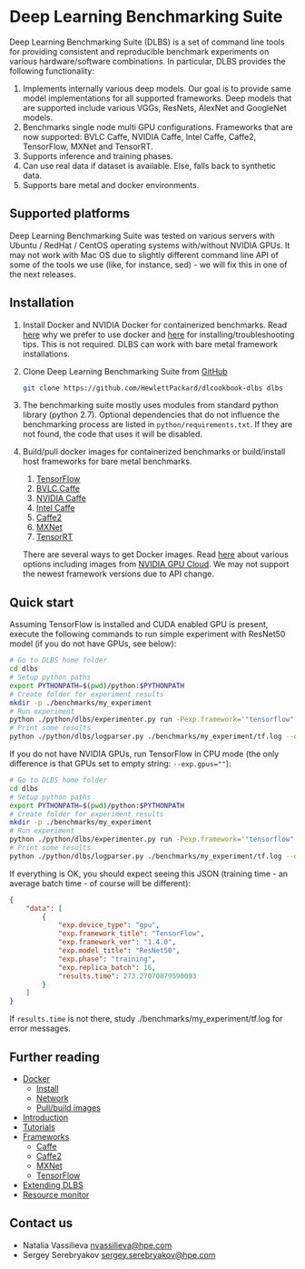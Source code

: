 # __Deep Learning Benchmarking Suite__
Deep Learning Benchmarking Suite (DLBS) is a set of command line tools for providing consistent and reproducible benchmark experiments on various hardware/software combinations. In particular, DLBS provides the following functionality:
1. Implements internally various deep models. Our goal is to provide same model implementations for all supported frameworks. Deep models that are supported include various VGGs, ResNets, AlexNet and GoogleNet models.
2. Benchmarks single node multi GPU configurations. Frameworks that are now supported: BVLC Caffe, NVIDIA Caffe, Intel Caffe, Caffe2, TensorFlow, MXNet and TensorRT.
3. Supports inference and training phases.
4. Can use real data if dataset is available. Else, falls back to synthetic data.
5. Supports bare metal and docker environments.

## Supported platforms
Deep Learning Benchmarking Suite was tested on various servers with Ubuntu /
RedHat / CentOS operating systems with/without NVIDIA GPUs. It may not work with
Mac OS due to slightly different command line API of some of the tools we use
(like, for instance, sed) - we will fix this in one of the next releases.

## Installation
1. Install Docker and NVIDIA Docker for containerized benchmarks. Read [here](/docker/docker.md?id=docker) why we prefer to use docker and [here](/docker/install_docker.md?id=installing-docker) for installing/troubleshooting tips. This is not required. DLBS can work with bare metal framework installations.
2. Clone Deep Learning Benchmarking Suite from [GitHub](https://github.com/HewlettPackard/dlcookbook-dlbs)
   ```bash
   git clone https://github.com/HewlettPackard/dlcookbook-dlbs dlbs
   ```
3. The benchmarking suite mostly uses modules from standard python library (python 2.7). Optional dependencies that do not influence the benchmarking process are listed in `python/requirements.txt`. If they are not found, the code that uses it will be disabled.
4. Build/pull docker images for containerized benchmarks or build/install host frameworks for bare metal benchmarks.
    1. [TensorFlow](http://tensorflow.org)
    2. [BVLC Caffe](http://caffe.berkeleyvision.org/)
    3. [NVIDIA Caffe](https://github.com/NVIDIA/caffe)
    4. [Intel Caffe](https://github.com/intel/caffe)
    5. [Caffe2](http://caffe2.ai)
    6. [MXNet](http://mxnet.io)
    7. [TensorRT](https://developer.nvidia.com/tensorrt)

   There are several ways to get Docker images. Read [here](/docker/pull_build_images.md?id=buildpull-docker-images) about various options including images from [NVIDIA GPU Cloud](https://www.nvidia.com/en-us/gpu-cloud/). We may not support the newest framework versions due to API change.

## Quick start
Assuming TensorFlow is installed and CUDA enabled GPU is present, execute the following commands to run simple experiment with ResNet50 model  (if you do not have GPUs, see below):
```bash
# Go to DLBS home folder
cd dlbs
# Setup python paths
export PYTHONPATH=$(pwd)/python:$PYTHONPATH
# Create folder for experiment results
mkdir -p ./benchmarks/my_experiment
# Run experiment
python ./python/dlbs/experimenter.py run -Pexp.framework='"tensorflow"' -Pexp.model='"resnet50"' -Pexp.gpus='"0"' -Pexp.log_file='"./benchmarks/my_experiment/tf.log"'
# Print some results
python ./python/dlbs/logparser.py ./benchmarks/my_experiment/tf.log --output_params "exp.device_type,exp.phase,results.time,exp.framework_title,exp.model_title,exp.replica_batch,exp.framework_ver"
```

If you do not have NVIDIA GPUs, run TensorFlow in CPU mode (the only difference is that
GPUs set to empty string: `--exp.gpus=""`):
```bash
# Go to DLBS home folder
cd dlbs
# Setup python paths
export PYTHONPATH=$(pwd)/python:$PYTHONPATH
# Create folder for experiment results
mkdir -p ./benchmarks/my_experiment
# Run experiment
python ./python/dlbs/experimenter.py run -Pexp.framework='"tensorflow"' -Pexp.model='"resnet50"' -Pexp.device_type='"cpu"' -Pexp.log_file='"./benchmarks/my_experiment/tf.log"'
# Print some results
python ./python/dlbs/logparser.py ./benchmarks/my_experiment/tf.log --output_params "exp.device_type,exp.phase,results.time,exp.framework_title,exp.model_title,exp.replica_batch,exp.framework_ver"
```

If everything is OK, you should expect seeing this JSON (training time - an average batch time - of course will be different):
```json
{
    "data": [
        {
            "exp.device_type": "gpu",
            "exp.framework_title": "TensorFlow",
            "exp.framework_ver": "1.4.0",
            "exp.model_title": "ResNet50",
            "exp.phase": "training",
            "exp.replica_batch": 16,
            "results.time": 273.27070879590093
        }
    ]
}
```

If `results.time` is not there, study ./benchmarks/my_experiment/tf.log for error messages.

## Further reading

- [Docker](/docker/docker.md?id=docker)
  - [Install](/docker/install_docker.md?id=installing-docker)
  - [Network](/docker/docker_network.md?id=docker-networking)
  - [Pull/build images](/docker/pull_build_images.md?id=buildpull-docker-images)
- [Introduction](/intro/intro.md?id=introduction)
- [Tutorials](/tutorials/tutorials.md?id=tutorials)
- [Frameworks](/frameworks/frameworks.md?id=frameworks)
  - [Caffe](/frameworks/caffe.md?id=caffe)
  - [Caffe2](/frameworks/caffe2.md?id=caffe2)
  - [MXNet](/frameworks/mxnet.md?id=mxnet)
  - [TensorFlow](/frameworks/tensorflow.md?id=tensorflow)
- [Extending DLBS](/extend/dlbs.md?id=extending-deep-learning-benchmarking-suite)
- [Resource monitor](/monitor/monitor.md?id=resource-monitor)

## Contact us

* Natalia Vassilieva <nvassilieva@hpe.com>
* Sergey Serebryakov <sergey.serebryakov@hpe.com>

